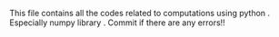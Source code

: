This file contains all the codes related to computations using python .
Especially numpy library .
Commit if there are any errors!!
